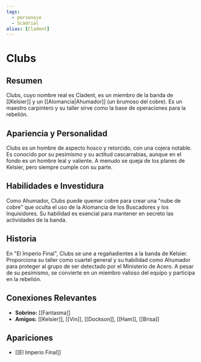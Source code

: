 ```yaml
---
tags:
  - personaje
  - Scadrial
alias: [Cladent]
---
```


# Clubs

## Resumen
Clubs, cuyo nombre real es Cladent, es un miembro de la banda de [[Kelsier]] y un [[Alomancia|Ahumador]] (un brumoso del cobre). Es un maestro carpintero y su taller sirve como la base de operaciones para la rebelión.

## Apariencia y Personalidad
Clubs es un hombre de aspecto hosco y retorcido, con una cojera notable. Es conocido por su pesimismo y su actitud cascarrabias, aunque en el fondo es un hombre leal y valiente. A menudo se queja de los planes de Kelsier, pero siempre cumple con su parte.

## Habilidades e Investidura
Como Ahumador, Clubs puede quemar cobre para crear una "nube de cobre" que oculta el uso de la Alomancia de los Buscadores y los Inquisidores. Su habilidad es esencial para mantener en secreto las actividades de la banda.

## Historia
En "El Imperio Final", Clubs se une a regañadientes a la banda de Kelsier. Proporciona su taller como cuartel general y su habilidad como Ahumador para proteger al grupo de ser detectado por el Ministerio de Acero. A pesar de su pesimismo, se convierte en un miembro valioso del equipo y participa en la rebelión.

## Conexiones Relevantes
* **Sobrino:** [[Fantasma]]
* **Amigos:** [[Kelsier]], [[Vin]], [[Dockson]], [[Ham]], [[Brisa]]

## Apariciones
* [[El Imperio Final]]
